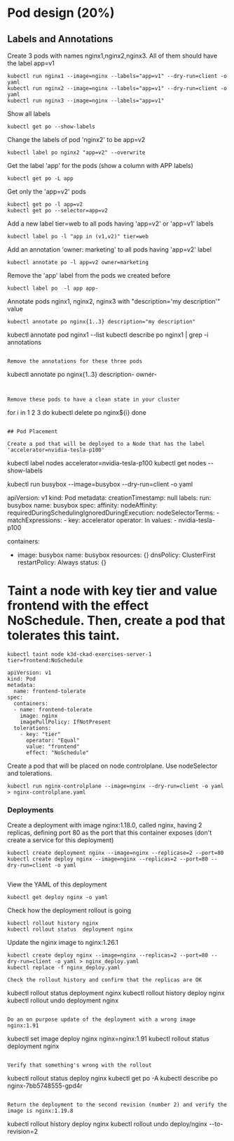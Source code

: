 # Pod design (20%)

## Labels and Annotations

Create 3 pods with names nginx1,nginx2,nginx3. All of them should have the label app=v1

```
kubectl run nginx1 --image=nginx --labels="app=v1" --dry-run=client -o yaml 
kubectl run nginx2 --image=nginx --labels="app=v1" --dry-run=client -o yaml 
kubectl run nginx3 --image=nginx --labels="app=v1" 
```

Show all labels 
```
kubectl get po --show-labels
```

Change the labels of pod 'nginx2' to be app=v2
```
kubectl label po nginx2 "app=v2" --overwrite
```

Get the label 'app' for the pods (show a column with APP labels)
```
kubectl get po -L app  
```


Get only the 'app=v2' pods
```
kubectl get po -l app=v2
kubectl get po --selector=app=v2
```

Add a new label tier=web to all pods having 'app=v2' or 'app=v1' labels
```
kubectl label po -l "app in (v1,v2)" tier=web
```

Add an annotation 'owner: marketing' to all pods having 'app=v2' label
```
kubectl annotate po -l app=v2 owner=marketing
```

Remove the 'app' label from the pods we created before
```
kubectl label po  -l app app-
```

Annotate pods nginx1, nginx2, nginx3 with "description='my description'" value
```
kubectl annotate po nginx{1..3} description="my description"
```
kubectl annotate pod nginx1 --list
kubectl describe po nginx1 | grep -i annotations
```

Remove the annotations for these three pods
```
kubectl annotate po nginx{1..3} description- owner-
```


Remove these pods to have a clean state in your cluster
```
for i  in  1 2 3 
do
kubectl delete po nginx${i}
done
```

## Pod Placement

Create a pod that will be deployed to a Node that has the label 'accelerator=nvidia-tesla-p100'

```
kubectl label nodes <your-node-name> accelerator=nvidia-tesla-p100
kubectl get nodes --show-labels

kubectl run busybox --image=busybox --dry-run=client -o yaml

apiVersion: v1
kind: Pod
metadata:
  creationTimestamp: null
  labels:
    run: busybox
  name: busybox
spec:
  affinity:
    nodeAffinity:
      requiredDuringSchedulingIgnoredDuringExecution:
        nodeSelectorTerms:
        - matchExpressions:
          - key: accelerator
            operator: In
            values:
            - nvidia-tesla-p100

  containers:
  - image: busybox
    name: busybox
    resources: {}
  dnsPolicy: ClusterFirst
  restartPolicy: Always
status: {}


# Taint a node with key tier and value frontend with the effect NoSchedule. Then, create a pod that tolerates this taint.
```
kubectl taint node k3d-ckad-exercises-server-1 tier=frontend:NoSchedule

apiVersion: v1
kind: Pod
metadata:
  name: frontend-tolerate
spec:
  containers:
  - name: frontend-tolerate
    image: nginx
    imagePullPolicy: IfNotPresent
  tolerations:
    - key: "tier"
      operator: "Equal"
      value: "frontend"
      effect: "NoSchedule"
```

Create a pod that will be placed on node controlplane. Use nodeSelector and tolerations.

```
kubectl run nginx-controlplane --image=nginx --dry-run=client -o yaml > nginx-controlplane.yaml
```

### Deployments

Create a deployment with image nginx:1.18.0, called nginx, having 2 replicas, defining port 80 as the port that this container exposes (don't create a service for this deployment)
```
kubectl create deployment nginx --image=nginx --replicase=2 --port=80
kubectl create deploy nginx --image=nginx --replicas=2 --port=80 --dry-run=client -o yaml


```

View the YAML of this deployment

```
kubectl get deploy nginx -o yaml
```


Check how the deployment rollout is going
```
kubectl rollout history nginx 
kubectl rollout status  deployment nginx 
```


Update the nginx image to nginx:1.26.1
```
kubectl create deploy nginx --image=nginx --replicas=2 --port=80 --dry-run=client -o yaml > nginx_deploy.yaml
kubectl replace -f nginx_deploy.yaml 

Check the rollout history and confirm that the replicas are OK
```
kubectl rollout status  deployment nginx 
kubectl rollout history deploy nginx
kubectl rollout undo deployment nginx
```

Do an on purpose update of the deployment with a wrong image nginx:1.91
```
kubectl set image deploy nginx nginx=nginx:1.91
kubectl rollout status  deployment nginx   
```

Verify that something's wrong with the rollout
```
kubectl rollout status deploy nginx
kubectl get po -A
kubectl describe po nginx-7bb5748555-gpd4r
```

Return the deployment to the second revision (number 2) and verify the image is nginx:1.19.8

```
kubectl rollout history deploy nginx
kubectl rollout undo deploy/nginx --to-revision=2
```


